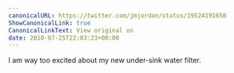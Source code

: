 ```yaml
---
canonicalURL: https://twitter.com/jmjordan/status/19524191650
ShowCanonicalLink: true
CanonicalLinkText: View original on
date: 2010-07-25T22:03:23+00:00
---
```

I am way too excited about my new under-sink water filter.